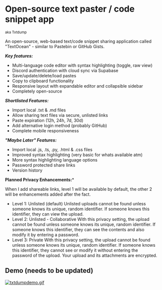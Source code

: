 
# Open-source text paster / code snippet app 
<sup>aka Txtdump</sup>

An open-source, web-based text/code snippet sharing application called "TextOcean" - similar to Pastebin or GitHub Gists.

***Key features:***
- Multi-language code editor with syntax highlighting (toggle, raw view)
- Discord authentication with cloud sync via Supabase
- Save/update/delete/load pastes
- Copy to clipboard functionality
- Responsive layout with expandable editor and collapsible sidebar
- Completely open-source

***Shortlisted Features:***
- Import local .txt & .md files
- Allow sharing text files via secure, unlisted links
- Paste expiration (12h, 24h, 7d, 30d)
- Add alternative login method (probably GitHub)
- Complete mobile responsiveness 

***"Maybe Later" Features:***
- Import local .js, .ts, .py, .html & .css files
- Improved syntax highlighting (very basic for whats available atm)
- More syntax highlighting language options
- Password protected share links
- Version history

**Planned Privacy Enhancements:***

When I add shareable links, level 1 will be available by default, the other 2 will be enhancements added after the fact.
- Level 1: Unlisted (default)
Unlisted uploads cannot be found unless someone knows its unique, random identifier. If someone knows this identifier, they can view the upload.
- Level 2: Unlisted - Collaborative 
With this privacy setting, the upload cannot be found unless someone knows its unique, random identifier. If someone knows this identifier, they can see the contents and also modify it by entering a password.
- Level 3: Private
With this privacy setting, the upload cannot be found unless someone knows its unique, random identifier. If someone knows this identifier, they cannot see or modify it without entering the password of the upload. Your upload and its attachments are encrypted.

## Demo (needs to be updated)
[![txtdumpdemo.gif](https://i.postimg.cc/c4n8rb1R/txtdumpdemo.gif)](https://postimg.cc/ZCJqQjdn)
